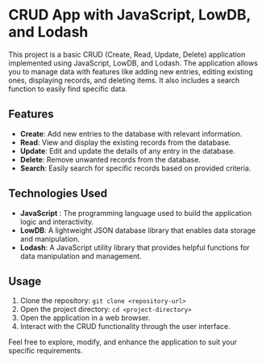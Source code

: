# CRUD App with JavaScript, LowDB, and Lodash

This project is a basic CRUD (Create, Read, Update, Delete) application implemented using JavaScript, LowDB, and Lodash. The application allows you to manage data with features like adding new entries, editing existing ones, displaying records, and deleting items. It also includes a search function to easily find specific data.

## Features
- **Create**: Add new entries to the database with relevant information.
- **Read**: View and display the existing records from the database.
- **Update**: Edit and update the details of any entry in the database.
- **Delete**: Remove unwanted records from the database.
- **Search**: Easily search for specific records based on provided criteria.

## Technologies Used
- **JavaScript** :  The programming language used to build the application logic and interactivity.
- **LowDB**: A lightweight JSON database library that enables data storage and manipulation.
- **Lodash**: A JavaScript utility library that provides helpful functions for data manipulation and management.

## Usage 

1. Clone the repository: `git clone <repository-url>`
2. Open the project directory: `cd <project-directory>`
3. Open the application in a web browser.
4. Interact with the CRUD functionality through the user interface.

Feel free to explore, modify, and enhance the application to suit your specific requirements.
